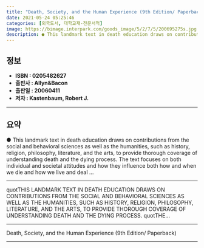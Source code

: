 ```yaml
---
title: "Death, Society, and the Human Experience (9th Edition/ Paperback)"
date: 2021-05-24 05:25:46
categories: [외국도서, 대학교재-전문서적]
image: https://bimage.interpark.com/goods_image/5/2/7/5/200695275s.jpg
description: ● This landmark text in death education draws on contributions from the social and behavioral sciences as well as the humanities, such as history, religion, ph
---
```


## **정보**

- **ISBN : 0205482627**
- **출판사 : Allyn&Bacon**
- **출판일 : 20060411**
- **저자 : Kastenbaum, Robert J.**

------



## **요약**

●  This landmark text in death education draws on contributions from the social and behavioral sciences as well as the humanities, such as history, religion, philosophy, literature, and the arts, to provide thorough coverage of understanding death and the dying process. The text focuses on both individual and societal attitudes and how they influence both how and when we die and how we live and deal ...

------

quotTHIS LANDMARK TEXT IN DEATH EDUCATION DRAWS ON CONTRIBUTIONS FROM THE SOCIAL AND BEHAVIORAL SCIENCES AS WELL AS THE HUMANITIES, SUCH AS HISTORY, RELIGION, PHILOSOPHY, LITERATURE, AND THE ARTS, TO PROVIDE THOROUGH COVERAGE OF UNDERSTANDING DEATH AND THE DYING PROCESS. quotTHE... 

------


Death, Society, and the Human Experience (9th Edition/ Paperback) 

------


